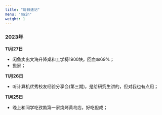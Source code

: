 ```yaml
---
title: "每日速记"
menu: "main"
weight: 1
---
```


### 2023年

**11月27日**

- 闲鱼卖出文海升降桌和工学椅1900块，回血率69%；
- 搬家；

**11月26日**

- 听计算机优秀校友经验分享会(第三期)，是给研究生讲的，但对我也有点用；

**11月25日**

- 晚上和同学吃孜勃第一家烧烤黄岛店，好吃但咸；